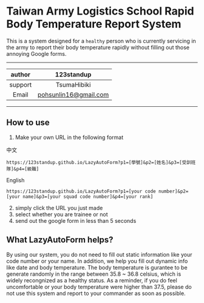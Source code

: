 # Taiwan Army Logistics School Rapid Body Temperature Report System
This is a system designed for a `healthy` person who is currently servicing in the army to report their body temperature rapidly without filling out those annoying Google forms.

****

| author | 123standup |
| :---: | :---: 
| support | TsumaHibiki
| Email | pohsunlin16@gmail.com

****
## How to use
1. Make your own URL in the following format

中文
~~~
https://123standup.github.io/LazyAutoForm?p1=[學號]&p2=[姓名]&p3=[受訓班隊]&p4=[級職]
~~~

English
~~~
https://123standup.github.io/LazyAutoForm?p1=[your code number]&p2=[your name]&p3=[your squad code number]&p4=[your rank]
~~~

2. simply click the URL you just made
3. select whether you are trainee or not
4. send out the google form in less than 5 seconds

## What LazyAutoForm helps?
By using our system, you do not need to fill out static information like your code number or your name. In addition, we help you fill out dynamic info like date and body temperature. The body temperature is gurantee to be generate randomly in the range between 35.8 ~ 36.8 celsius, which is widely recongnized as a healthy status. As a reminder, if you do feel uncomfortable or your body temperature were higher than 37.5, please do not use this system and report to your commander as soon as possible.